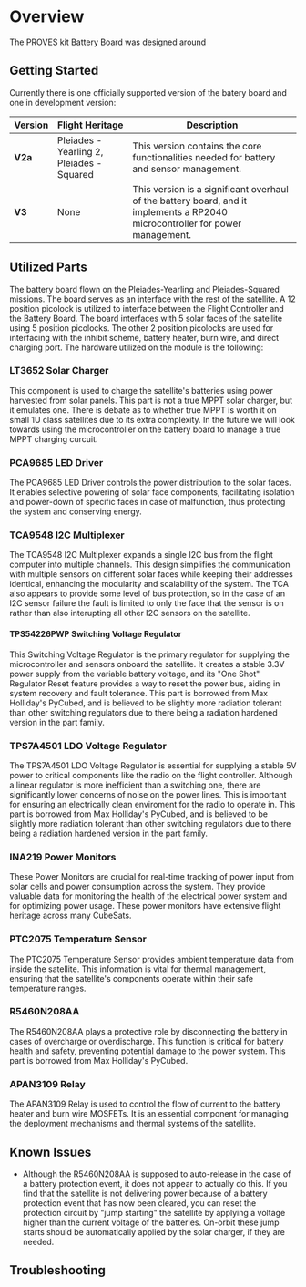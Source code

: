 # Overview
The PROVES kit Battery Board was designed around
## Getting Started
Currently there is one officially supported version of the batery board and one in development version: 

| Version |Flight Heritage| Description |
|---------|---------------|--------------------|
| **V2a** | Pleiades - Yearling 2, Pleiades - Squared | This version contains the core functionalities needed for battery and sensor management. |
| **V3**  | None| This version is a significant overhaul of the battery board, and it implements a RP2040 microcontroller for power management. |
 

## Utilized Parts
The battery board flown on the Pleiades-Yearling and Pleiades-Squared missions. The board serves as an interface with the rest of the satellite. A 12 position picolock is utilized to interface between the Flight Controller and the Battery Board. The board interfaces with 5 solar faces of the satellite using 5 position picolocks. The other 2 position picolocks are used for interfacing with the inhibit scheme, battery heater, burn wire, and direct charging port. The hardware utilized on the module is the following:

### LT3652 Solar Charger 
This component is used to charge the satellite's batteries using power harvested from solar panels. This part is not a true MPPT solar charger, but it emulates one. There is debate as to whether true MPPT is worth it on small 1U class satellites due to its extra complexity. In the future we will look towards using the microcontroller on the battery board to manage a true MPPT charging curcuit. 

### PCA9685 LED Driver
The PCA9685 LED Driver controls the power distribution to the solar faces. It enables selective powering of solar face components, facilitating isolation and power-down of specific faces in case of malfunction, thus protecting the system and conserving energy.

### TCA9548 I2C Multiplexer
The TCA9548 I2C Multiplexer expands a single I2C bus from the flight computer into multiple channels. This design simplifies the communication with multiple sensors on different solar faces while keeping their addresses identical, enhancing the modularity and scalability of the system. The TCA also appears to provide some level of bus protection, so in the case of an I2C sensor failure the fault is limited to only the face that the sensor is on rather than also interupting all other I2C sensors on the satellite. 

#### TPS54226PWP Switching Voltage Regulator
This Switching Voltage Regulator is the primary regulator for supplying the microcontroller and sensors onboard the satellite. It creates a stable 3.3V power supply from the variable battery voltage, and its "One Shot" Regulator Reset feature provides a way to reset the power bus, aiding in system recovery and fault tolerance. This part is borrowed from Max Holliday's PyCubed, and is believed to be slightly more radiation tolerant than other switching regulators due to there being a radiation hardened version in the part family. 

### TPS7A4501 LDO Voltage Regulator
The TPS7A4501 LDO Voltage Regulator is essential for supplying a stable 5V power to critical components like the radio on the flight controller. Although a linear regulator is more inefficient than a switching one, there are significantly lower concerns of noise on the power lines. This is important for ensuring an electrically clean enviroment for the radio to operate in. This part is borrowed from Max Holliday's PyCubed, and is believed to be slightly more radiation tolerant than other switching regulators due to there being a radiation hardened version in the part family. 

### INA219 Power Monitors
These Power Monitors are crucial for real-time tracking of power input from solar cells and power consumption across the system. They provide valuable data for monitoring the health of the electrical power system and for optimizing power usage. These power monitors have extensive flight heritage across many CubeSats. 

### PTC2075 Temperature Sensor
The PTC2075 Temperature Sensor provides ambient temperature data from inside the satellite. This information is vital for thermal management, ensuring that the satellite's components operate within their safe temperature ranges.

### R5460N208AA
The R5460N208AA plays a protective role by disconnecting the battery in cases of overcharge or overdischarge. This function is critical for battery health and safety, preventing potential damage to the power system. This part is borrowed from Max Holliday's PyCubed. 

### APAN3109 Relay
The APAN3109 Relay is used to control the flow of current to the battery heater and burn wire MOSFETs. It is an essential component for managing the deployment mechanisms and thermal systems of the satellite.


## Known Issues
- Although the R5460N208AA is supposed to auto-release in the case of a battery protection event, it does not appear to actually do this. If you find that the satellite is not delivering power because of a battery protection event that has now been cleared, you can reset the protection circuit by "jump starting" the satellite by applying a voltage higher than the current voltage of the batteries. On-orbit these jump starts should be automatically applied by the solar charger, if they are needed. 

## Troubleshooting
